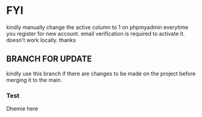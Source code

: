 # FYI

kindly manually change the active column to 1 on phpmyadmin everytime you register for new account. email verification is required to activate it. doesn't work locally. thanks

## BRANCH FOR UPDATE

kindly use this branch if there are changes to be made on the project before merging it to the main.

### Test 

Dhemie here